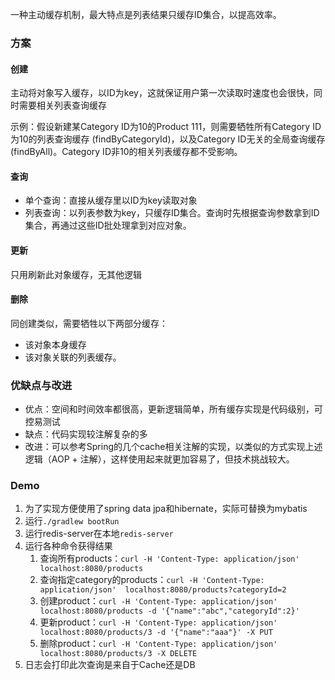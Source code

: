 一种主动缓存机制，最大特点是列表结果只缓存ID集合，以提高效率。

### 方案

#### 创建

主动将对象写入缓存，以ID为key，这就保证用户第一次读取时速度也会很快，同时需要相关列表查询缓存

示例：假设新建某Category ID为10的Product 111，则需要牺牲所有Category ID为10的列表查询缓存 (findByCategoryId)，以及Category ID无关的全局查询缓存 (findByAll)。Category ID非10的相关列表缓存都不受影响。

#### 查询

- 单个查询：直接从缓存里以ID为key读取对象
- 列表查询：以列表参数为key，只缓存ID集合。查询时先根据查询参数拿到ID集合，再通过这些ID批处理拿到对应对象。

#### 更新

只用刷新此对象缓存，无其他逻辑

#### 删除

同创建类似，需要牺牲以下两部分缓存：

- 该对象本身缓存
- 该对象关联的列表缓存。

### 优缺点与改进

- 优点：空间和时间效率都很高，更新逻辑简单，所有缓存实现是代码级别，可控易测试
- 缺点：代码实现较注解复杂的多
- 改进：可以参考Spring的几个cache相关注解的实现，以类似的方式实现上述逻辑（AOP + 注解），这样使用起来就更加容易了，但技术挑战较大。

### Demo

1. 为了实现方便使用了spring data jpa和hibernate，实际可替换为mybatis
1. 运行`./gradlew bootRun`
1. 运行redis-server在本地`redis-server`
1. 运行各种命令获得结果
    1. 查询所有products：`curl -H 'Content-Type: application/json'  localhost:8080/products`
    1. 查询指定category的products：`curl -H 'Content-Type: application/json'  localhost:8080/products?categoryId=2`
    1. 创建product：`curl -H 'Content-Type: application/json'  localhost:8080/products -d '{"name":"abc","categoryId":2}'`
    1. 更新product：`curl -H 'Content-Type: application/json'  localhost:8080/products/3 -d '{"name":"aaa"}' -X PUT`
    1. 删除product：`curl -H 'Content-Type: application/json'  localhost:8080/products/3 -X DELETE`
1. 日志会打印此次查询是来自于Cache还是DB
